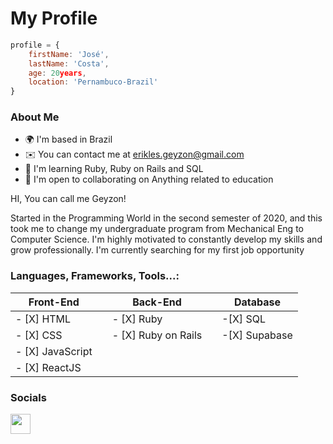 # My Profile

```JavaScript
profile = {
    firstName: 'José',
    lastName: 'Costa',
    age: 20years,
    location: 'Pernambuco-Brazil'
}
```

### About Me

*   🌍  I'm based in Brazil
*   ✉️  You can contact me at [erikles.geyzon@gmail.com](mailto:erikles.geyzon@gmail.com)
*   🧠  I'm learning Ruby, Ruby on Rails and SQL
*   🤝  I'm open to collaborating on Anything related to education

HI, You can call me Geyzon!

Started in the Programming World in the second semester of 2020, and this took me to change my undergraduate program from Mechanical Eng to Computer Science.
I'm highly motivated to constantly develop my skills and grow professionally.
I'm currently searching for my first job opportunity

### Languages, Frameworks, Tools...:

|     Front-End             |  |     Back-End              |  |        Database         |
|   ---------------         |--|   --------------          |--|     ---------------     |
|- [X] HTML                 |  | - [X] Ruby                |  | -[X] SQL                |
|- [X] CSS                  |  | - [X] Ruby on Rails       |  | -[X] Supabase           |
|- [X] JavaScript           |  |                           |  |                         |
|- [X] ReactJS              |  |                           |  |                         |


### Socials

<a href="https://www.linkedin.com/in/geyzoncosta" target="_blank" rel="noreferrer"><img src="https://raw.githubusercontent.com/gauravghongde/social-icons/master/PNG/Color/LinkedIN.png" width="32" height="32" /></a>
